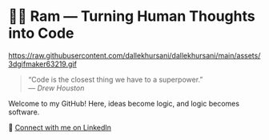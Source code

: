 # 👨‍💻 Ram — Turning Human Thoughts into Code

https://raw.githubusercontent.com/dallekhursani/dallekhursani/main/assets/3dgifmaker63219.gif


> “Code is the closest thing we have to a superpower.”  
> — *Drew Houston*

Welcome to my GitHub! Here, ideas become logic, and logic becomes software.

🔗 [Connect with me on LinkedIn](https://www.linkedin.com/in/nirajan-parajuli-392408363)
